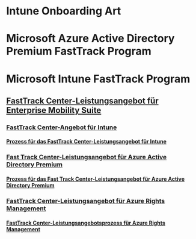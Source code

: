 # Intune Onboarding Art
# Microsoft Azure Active Directory Premium FastTrack Program
# Microsoft Intune FastTrack Program
## [FastTrack Center-Leistungsangebot für Enterprise Mobility Suite](FastTrack-Center-Benefit-for-Enterprise-Mobility-Suite.md)
### [FastTrack Center-Angebot für Intune](FastTrack-Center-Benefit-for-Intune.md)
#### [Prozess für das FastTrack Center-Leistungsangebot für Intune](FastTrack-Center-Benefit-Process-for-Intune.md)
### [Fast Track Center-Leistungsangebot für Azure Active Directory Premium](FastTrack-Center-Benefit-for-Azure-Active-Directory-Premium.md)
#### [Prozess für das Fast Track Center-Leistungsangebot für Azure Active Directory Premium ](FastTrack-Center-Benefit-Process-for-Azure-Active-Directory-Premium-.md)
### [FastTrack Center-Leistungsangebot für Azure Rights Management](FastTrack-Center-Benefit-for-Azure-Rights-Management.md)
#### [FastTrack Center-Leistungsangebotsprozess für Azure Rights Management](FastTrack-Center-Benefit-Process-for-Azure-Rights-Management.md)
